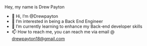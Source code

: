 Hey, my name is Drew Payton
- 👋 Hi, I’m @Drewpayton
- 👀 I’m interested in being a Back End Engineer
- 🌱 I’m currently learning to enhance my Back-end developer skills
- 📫 How to reach me, you can reach me via email @ drewpayton18@gmail.com

<!---
Drewpayton/Drewpayton is a ✨ special ✨ repository because its `README.md` (this file) appears on your GitHub profile.
You can click the Preview link to take a look at your changes.
--->
